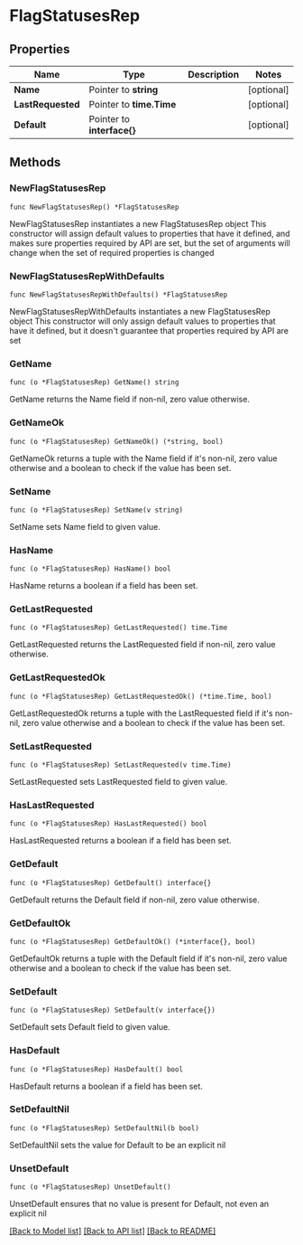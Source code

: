 # FlagStatusesRep

## Properties

Name | Type | Description | Notes
------------ | ------------- | ------------- | -------------
**Name** | Pointer to **string** |  | [optional] 
**LastRequested** | Pointer to **time.Time** |  | [optional] 
**Default** | Pointer to **interface{}** |  | [optional] 

## Methods

### NewFlagStatusesRep

`func NewFlagStatusesRep() *FlagStatusesRep`

NewFlagStatusesRep instantiates a new FlagStatusesRep object
This constructor will assign default values to properties that have it defined,
and makes sure properties required by API are set, but the set of arguments
will change when the set of required properties is changed

### NewFlagStatusesRepWithDefaults

`func NewFlagStatusesRepWithDefaults() *FlagStatusesRep`

NewFlagStatusesRepWithDefaults instantiates a new FlagStatusesRep object
This constructor will only assign default values to properties that have it defined,
but it doesn't guarantee that properties required by API are set

### GetName

`func (o *FlagStatusesRep) GetName() string`

GetName returns the Name field if non-nil, zero value otherwise.

### GetNameOk

`func (o *FlagStatusesRep) GetNameOk() (*string, bool)`

GetNameOk returns a tuple with the Name field if it's non-nil, zero value otherwise
and a boolean to check if the value has been set.

### SetName

`func (o *FlagStatusesRep) SetName(v string)`

SetName sets Name field to given value.

### HasName

`func (o *FlagStatusesRep) HasName() bool`

HasName returns a boolean if a field has been set.

### GetLastRequested

`func (o *FlagStatusesRep) GetLastRequested() time.Time`

GetLastRequested returns the LastRequested field if non-nil, zero value otherwise.

### GetLastRequestedOk

`func (o *FlagStatusesRep) GetLastRequestedOk() (*time.Time, bool)`

GetLastRequestedOk returns a tuple with the LastRequested field if it's non-nil, zero value otherwise
and a boolean to check if the value has been set.

### SetLastRequested

`func (o *FlagStatusesRep) SetLastRequested(v time.Time)`

SetLastRequested sets LastRequested field to given value.

### HasLastRequested

`func (o *FlagStatusesRep) HasLastRequested() bool`

HasLastRequested returns a boolean if a field has been set.

### GetDefault

`func (o *FlagStatusesRep) GetDefault() interface{}`

GetDefault returns the Default field if non-nil, zero value otherwise.

### GetDefaultOk

`func (o *FlagStatusesRep) GetDefaultOk() (*interface{}, bool)`

GetDefaultOk returns a tuple with the Default field if it's non-nil, zero value otherwise
and a boolean to check if the value has been set.

### SetDefault

`func (o *FlagStatusesRep) SetDefault(v interface{})`

SetDefault sets Default field to given value.

### HasDefault

`func (o *FlagStatusesRep) HasDefault() bool`

HasDefault returns a boolean if a field has been set.

### SetDefaultNil

`func (o *FlagStatusesRep) SetDefaultNil(b bool)`

 SetDefaultNil sets the value for Default to be an explicit nil

### UnsetDefault
`func (o *FlagStatusesRep) UnsetDefault()`

UnsetDefault ensures that no value is present for Default, not even an explicit nil

[[Back to Model list]](../README.md#documentation-for-models) [[Back to API list]](../README.md#documentation-for-api-endpoints) [[Back to README]](../README.md)


